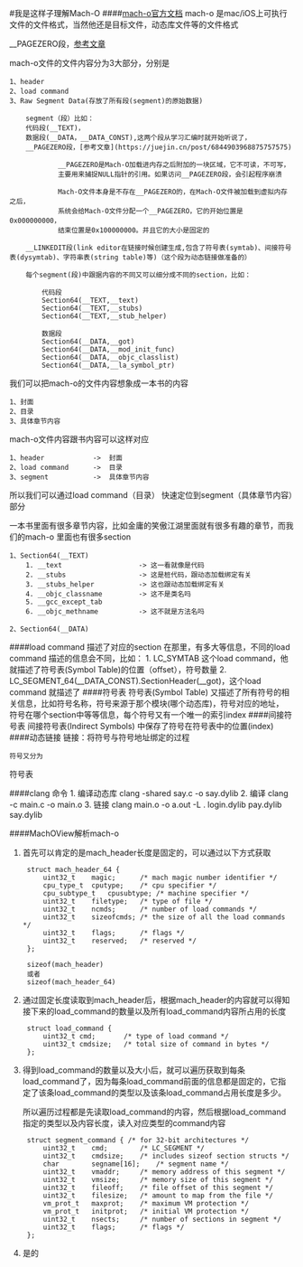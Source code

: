 #我是这样子理解Mach-O
####[mach-o官方文档](https://developer.apple.com/library/archive/documentation/DeveloperTools/Conceptual/MachOTopics/0-Introduction/introduction.html)
mach-o 是mac/iOS上可执行文件的文件格式，当然他还是目标文件，动态库文件等的文件格式

__PAGEZERO段，[参考文章](https://juejin.cn/post/6844903968875757575)

mach-o文件的文件内容分为3大部分，分别是
	
	1、header
	2、load command
	3、Raw Segment Data(存放了所有段(segment)的原始数据) 
		
		segment（段）比如：
        代码段(__TEXT)，
        数据段(__DATA，__DATA_CONST),这两个段从学习汇编时就开始听说了，
        __PAGEZERO段，[参考文章](https://juejin.cn/post/6844903968875757575)
        			
        		__PAGEZERO是Mach-O加载进内存之后附加的一块区域，它不可读，不可写，
        		主要用来捕捉NULL指针的引用。如果访问__PAGEZERO段，会引起程序崩溃
        		
        		Mach-O文件本身是不存在__PAGEZERO的，在Mach-O文件被加载到虚拟内存之后，
        		系统会给Mach-O文件分配一个__PAGEZERO，它的开始位置是0x000000000，
        		结束位置是0x100000000。并且它的大小是固定的
        			
        __LINKEDIT段(link editor在链接时候创建生成,包含了符号表(symtab)、间接符号表(dysymtab)、字符串表(string table)等)（这个段为动态链接做准备的）
        
        每个segment(段)中跟据内容的不同又可以细分成不同的section，比如：
            
            代码段
            Section64(__TEXT,__text)
            Section64(__TEXT,__stubs)
            Section64(__TEXT,__stub_helper)
            
            数据段
            Section64(__DATA,__got)
            Section64(__DATA,__mod_init_func)
            Section64(__DATA,__objc_classlist)
            Section64(__DATA,__la_symbol_ptr)
        
我们可以把mach-o的文件内容想象成一本书的内容
	
	1、封面
	2、目录
	3、具体章节内容

mach-o文件内容跟书内容可以这样对应
	
	1、header			->	封面
	2、load command		->	目录
	3、segment			->	具体章节内容

所以我们可以通过load command（目录） 快速定位到segment（具体章节内容）部分

一本书里面有很多章节内容，比如金庸的笑傲江湖里面就有很多有趣的章节，而我们的mach-o 里面也有很多section
	
	1、Section64(__TEXT)
		1. __text					-> 这一看就像是代码
		2. __stubs					-> 这是桩代码，跟动态加载绑定有关
		3. __stubs_helper			-> 这也跟动态加载绑定有关
		4. __objc_classname			-> 这不是类名吗
		5. __gcc_except_tab
		6. __objc_methname			-> 这不就是方法名吗
		
	2、Section64(__DATA)
	
####load command
	描述了对应的section 在那里，有多大等信息，不同的load command 描述的信息会不同，比如：
		1. LC_SYMTAB 这个load command，他就描述了符号表(Symbol Table)的位置（offset），符号数量
		2. LC_SEGMENT_64(__DATA_CONST).SectionHeader(__got)，这个load command 就描述了
####符号表
符号表(Symbol Table) 又描述了所有符号的相关信息，比如符号名称，符号来源于那个模块(哪个动态库)，符号对应的地址，
符号在哪个section中等等信息，每个符号又有一个唯一的索引index
####间接符号表
间接符号表(Indirect Symbols) 中保存了符号在符号表中的位置(index)
####动态链接
链接：将符号与符号地址绑定的过程
	
	符号又分为
	
	
符号表



####clang 命令
	1. 编译动态库 
		clang -shared say.c -o say.dylib
	2. 编译
		clang -c main.c -o main.o
	3. 链接 
		clang main.o -o a.out -L . login.dylib pay.dylib say.dylib


####MachOView解析mach-o

1. 首先可以肯定的是mach_header长度是固定的，可以通过以下方式获取

		
		struct mach_header_64 {
			uint32_t	magic;		/* mach magic number identifier */
			cpu_type_t	cputype;	/* cpu specifier */
			cpu_subtype_t	cpusubtype;	/* machine specifier */
			uint32_t	filetype;	/* type of file */
			uint32_t	ncmds;		/* number of load commands */
			uint32_t	sizeofcmds;	/* the size of all the load commands */
			uint32_t	flags;		/* flags */
			uint32_t	reserved;	/* reserved */
		};
		
		sizeof(mach_header) 
		或者 
		sizeof(mach_header_64)

2. 通过固定长度读取到mach_header后，根据mach\_header的内容就可以得知接下来的load\_command的数量以及所有load\_command内容所占用的长度

		struct load_command {
			uint32_t cmd;		/* type of load command */
			uint32_t cmdsize;	/* total size of command in bytes */
		};
   
3. 得到load\_command的数量以及大小后，就可以遍历获取到每条load\_command了，因为每条load\_command前面的信息都是固定的，它指定了该条load_command的类型以及该条load_command占用长度是多少。

	所以遍历过程都是先读取load_command的内容，然后根据load_command指定的类型以及内容长度，读入对应类型的command内容
	
		struct segment_command { /* for 32-bit architectures */
			uint32_t	cmd;		/* LC_SEGMENT */
			uint32_t	cmdsize;	/* includes sizeof section structs */
			char		segname[16];	/* segment name */
			uint32_t	vmaddr;		/* memory address of this segment */
			uint32_t	vmsize;		/* memory size of this segment */
			uint32_t	fileoff;	/* file offset of this segment */
			uint32_t	filesize;	/* amount to map from the file */
			vm_prot_t	maxprot;	/* maximum VM protection */
			vm_prot_t	initprot;	/* initial VM protection */
			uint32_t	nsects;		/* number of sections in segment */
			uint32_t	flags;		/* flags */
		};

4. 是的